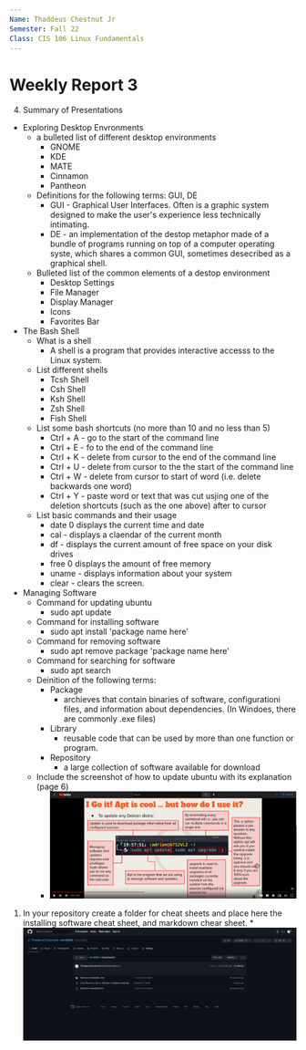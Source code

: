 ```yaml
---
Name: Thaddeus Chestnut Jr
Semester: Fall 22
Class: CIS 106 Linux Fundamentals
---
```


# Weekly Report 3

4. Summary of Presentations 
  * Exploring Desktop Envronments
    * a bulleted list of different desktop environments
      * GNOME 
      * KDE
      * MATE
      * Cinnamon
      * Pantheon
    * Definitions for the following terms: GUI, DE
      * GUI - Graphical User Interfaces. Often is a graphic system designed to make the user's experience less technically intimating.
      * DE - an implementation of the destop metaphor made of a bundle of programs running on top of a computer operating syste, which shares a common GUI, sometimes desecribed as a graphical shell.
    * Bulleted list of the common elements of a destop environment
      * Desktop Settings 
      * File Manager
      * Display Manager
      * Icons
      * Favorites Bar
* The Bash Shell
  * What is a shell 
    * A shell is a program that provides interactive accesss to the Linux system.
  * List different shells
    * Tcsh Shell
    * Csh Shell
    * Ksh Shell
    * Zsh Shell
    * Fish Shell
  * List some bash shortcuts (no more than 10 and no less than 5)
    * Ctrl + A - go to the start of the command line
    * Ctrl + E - fo to the end of the command line 
    * Ctrl + K - delete from cursor to the end of the command line 
    * Ctrl + U - delete from cursor to the the start of the command line
    * Ctrl + W - delete from cursor to start of word (i.e. delete backwards one word)
    * Ctrl + Y - paste word or text that was cut usjing one of the deletion shortcuts (such as the one above) after to cursor
  * List basic commands and their usage
    * date 0 displays the current time and date
    * cal - displays a claendar of the current month 
    * df - displays the current amount of free space on your disk drives
    * free 0 displays the amount of free memory 
    * uname - displays information about your system 
    * clear - clears the screen.
* Managing Software
  * Command for updating ubuntu
    * sudo apt update
  * Command for installing software
    * sudo apt install 'package name here'
  * Command for removing software
    * sudo apt remove package 'package name here'
  * Command for searching for software
    * sudo apt search 
  * Deinition of the following terms: 
    * Package 
      *  archieves that contain binaries of software, configurationi files, and information about dependencies. (In Windoes, there are commonly .exe files)
    * Library 
      * reusable code that can be used by more than one function or program. 
    * Repository 
      * a large collection of software available for download 
  * Include the screenshot of how to update ubuntu with its explanation (page 6)
    * ![Command-Example](../../../Labs/Lab%203/How_To_Use_A_Command.png)
1. In your repository create a folder for cheat sheets and place here the installing software cheat sheet, and markdown chear sheet.
   *![Cheatsheet_Conformation](../../../Labs/Lab%203/Cheat_Sheet_Conformation.png)